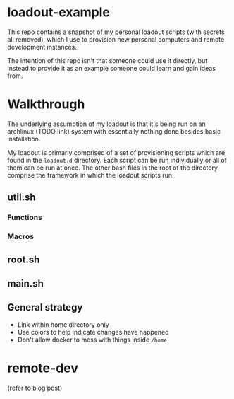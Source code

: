 # loadout-example

This repo contains a snapshot of my personal loadout scripts (with secrets all
removed), which I use to provision new personal computers and remote development
instances.

The intention of this repo isn't that someone could use it directly, but instead
to provide it as an example someone could learn and gain ideas from.

# Walkthrough

The underlying assumption of my loadout is that it's being run on an archlinux
(TODO link) system with essentially nothing done besides basic installation.

My loadout is primarly comprised of a set of provisioning scripts which are
found in the `loadout.d` directory. Each script can be run individually or all
of them can be run at once. The other bash files in the root of the directory
comprise the framework in which the loadout scripts run.

## util.sh

### Functions

### Macros

## root.sh

## main.sh

## General strategy

* Link within home directory only
* Use colors to help indicate changes have happened
* Don't allow docker to mess with things inside `/home`

# remote-dev

(refer to blog post)
